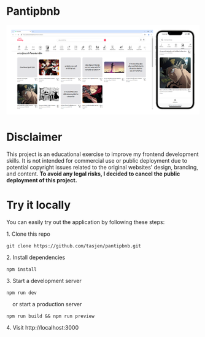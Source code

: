 # Pantipbnb

![](images/preview.png)

# Disclaimer

This project is an educational exercise to improve my frontend development skills. It is not intended for commercial use or public deployment due to potential copyright issues related to the original websites' design, branding, and content. **To avoid any legal risks, I decided to cancel the public deployment of this project.**

# Try it locally

You can easily try out the application by following these steps:

1\. Clone this repo

```
git clone https://github.com/tasjen/pantipbnb.git
```

2\. Install dependencies

```
npm install
```

3\. Start a development server

```
npm run dev
```

&nbsp;&nbsp;&nbsp;&nbsp;or start a production server

```
npm run build && npm run preview
```

4\. Visit http://localhost:3000
